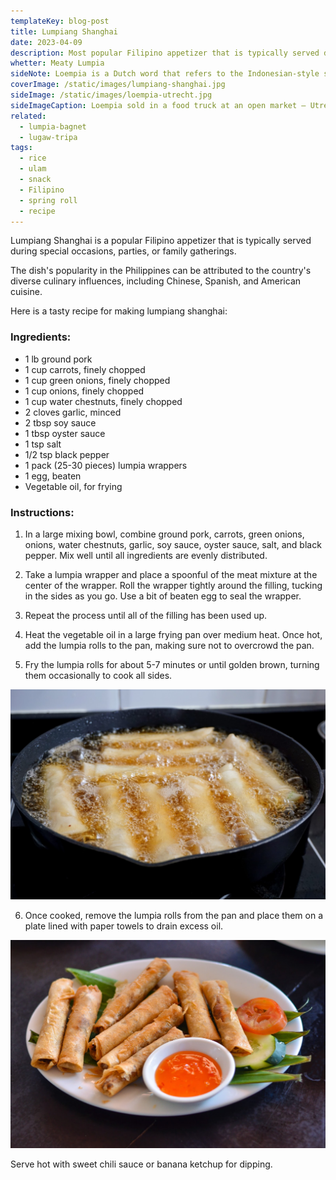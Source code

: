 ```yaml
---
templateKey: blog-post
title: Lumpiang Shanghai
date: 2023-04-09
description: Most popular Filipino appetizer that is typically served during special occasions, parties, or family gatherings.
whetter: Meaty Lumpia
sideNote: Loempia is a Dutch word that refers to the Indonesian-style spring rolls that are popular in the Netherlands. The word "loempia" is derived from the Indonesian word "lumpia," which is also used to describe the same dish in Indonesia. 
coverImage: /static/images/lumpiang-shanghai.jpg
sideImage: /static/images/loempia-utrecht.jpg
sideImageCaption: Loempia sold in a food truck at an open market – Utrecht, Netherlands
related: 
  - lumpia-bagnet
  - lugaw-tripa
tags:
  - rice
  - ulam
  - snack
  - Filipino
  - spring roll
  - recipe
---
```

Lumpiang Shanghai is a popular Filipino appetizer that is typically served during special occasions, parties, or family gatherings. 

The dish's popularity in the Philippines can be attributed to the country's diverse culinary influences, including Chinese, Spanish, and American cuisine.

Here is a tasty recipe for making lumpiang shanghai:

### Ingredients:

- 1 lb ground pork
- 1 cup carrots, finely chopped
- 1 cup green onions, finely chopped
- 1 cup onions, finely chopped
- 1 cup water chestnuts, finely chopped
- 2 cloves garlic, minced
- 2 tbsp soy sauce
- 1 tbsp oyster sauce
- 1 tsp salt
- 1/2 tsp black pepper
- 1 pack (25-30 pieces) lumpia wrappers
- 1 egg, beaten
- Vegetable oil, for frying

### Instructions:

1. In a large mixing bowl, combine ground pork, carrots, green onions, onions, water chestnuts, garlic, soy sauce, oyster sauce, salt, and black pepper. Mix well until all ingredients are evenly distributed.

2. Take a lumpia wrapper and place a spoonful of the meat mixture at the center of the wrapper. Roll the wrapper tightly around the filling, tucking in the sides as you go. Use a bit of beaten egg to seal the wrapper.

3. Repeat the process until all of the filling has been used up.

4. Heat the vegetable oil in a large frying pan over medium heat. Once hot, add the lumpia rolls to the pan, making sure not to overcrowd the pan.

5. Fry the lumpia rolls for about 5-7 minutes or until golden brown, turning them occasionally to cook all sides.

![Frying lumpia](/static/images/frying-lumpia.jpg)

6. Once cooked, remove the lumpia rolls from the pan and place them on a plate lined with paper towels to drain excess oil.

![Lumpiang Shanghai served on a plate with sweet-chili sauce dip](/static/images/lumpia-shanghai-plate-dip.jpg)

Serve hot with sweet chili sauce or banana ketchup for dipping.